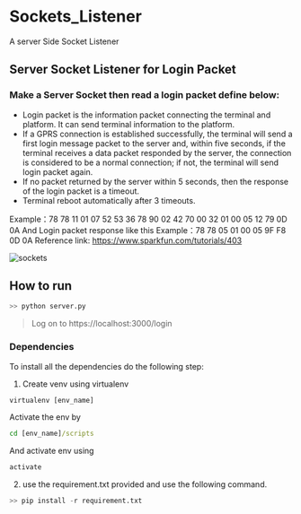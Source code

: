 # Sockets_Listener
A server Side Socket Listener



## Server Socket Listener for Login Packet 
 
### Make a Server Socket then read a login packet define below:
- Login packet is the information packet connecting the terminal and platform. It can send terminal information to the platform. 
- 	If a GPRS connection is established successfully, the terminal will send a first login message packet to the server and, within five seconds, if the terminal receives a data packet responded by the server, the connection is considered to be a normal connection; if not, the terminal will send login packet again. 
- If no packet returned by the server within 5 seconds, then the response of the login packet is a timeout. 
-	Terminal reboot automatically after 3 timeouts.

Example：78 78 11 01 07 52 53 36 78 90 02 42 70 00 32 01 00 05 12 79 0D 0A
And Login packet response like this 
Example：78 78 05 01 00 05 9F F8 0D 0A
Reference link:  https://www.sparkfun.com/tutorials/403  
 

![sockets](https://user-images.githubusercontent.com/31818185/61246696-15c4be80-a76d-11e9-960b-a29e186526ae.png)

## How to run
``` python
>> python server.py
```
> Log on to https://localhost:3000/login

### Dependencies
To install all the dependencies do the following step:
1. Create venv using virtualenv
``` cmd 
virtualenv [env_name]
```
Activate the env by 
``` cmd
cd [env_name]/scripts
```
And activate env using
```cmd
activate
```

2. use the requirement.txt provided and use the following command.
``` python
>> pip install -r requirement.txt
```


